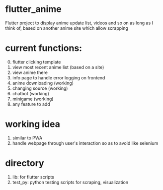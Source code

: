 # flutter_anime

Flutter project to display anime update list, videos and so on as long as I think of, based on another anime site which allow scrapping


# current functions:

0. flutter clicking template
1. view most recent anime list (based on a site)
2. view anime there
3. info page to handle error logging on frontend
4. anime downloading (working)
5. changing source (working)
6. chatbot (working)
7. minigame (working)
8. any feature to add


# working idea

1. similar to PWA
2. handle webpage through user's interaction so as to avoid like selenium


# directory

1. lib:  for flutter scripts
2. test_py:  python testing scripts for scraping, visualization
